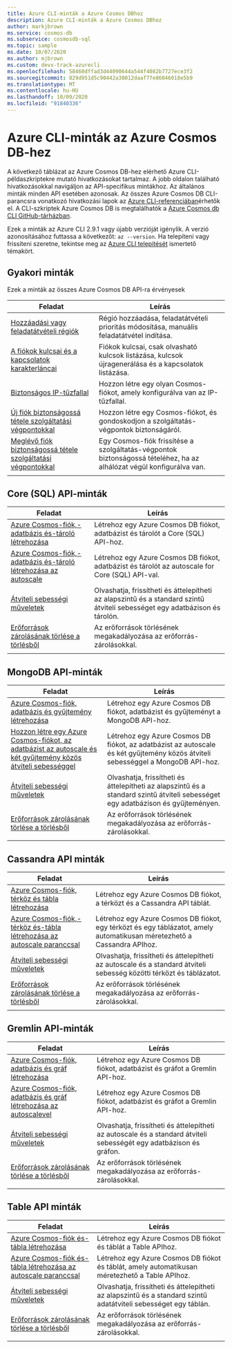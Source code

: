 ```yaml
---
title: Azure CLI-minták a Azure Cosmos DBhoz
description: Azure CLI-minták a Azure Cosmos DBhoz
author: markjbrown
ms.service: cosmos-db
ms.subservice: cosmosdb-sql
ms.topic: sample
ms.date: 10/07/2020
ms.author: mjbrown
ms.custom: devx-track-azurecli
ms.openlocfilehash: 58460dffad3d44090644a544f4082b7727ece3f2
ms.sourcegitcommit: 829d951d5c90442a38012daaf77e86046018e5b9
ms.translationtype: MT
ms.contentlocale: hu-HU
ms.lasthandoff: 10/09/2020
ms.locfileid: "91840336"
---
```

# <a name="azure-cli-samples-for-azure-cosmos-db"></a>Azure CLI-minták az Azure Cosmos DB-hez

A következő táblázat az Azure Cosmos DB-hez elérhető Azure CLI-példaszkriptekre mutató hivatkozásokat tartalmaz. A jobb oldalon található hivatkozásokkal navigáljon az API-specifikus mintákhoz. Az általános minták minden API esetében azonosak. Az összes Azure Cosmos DB CLI-parancsra vonatkozó hivatkozási lapok az [Azure CLI-referenciában](/cli/azure/cosmosdb)érhetők el. A CLI-szkriptek Azure Cosmos DB is megtalálhatók a [Azure Cosmos db CLI GitHub-tárházban](https://github.com/Azure-Samples/azure-cli-samples/tree/master/cosmosdb).

Ezek a minták az Azure CLI 2.9.1 vagy újabb verzióját igénylik. A verzió azonosításához futtassa a következőt: `az --version`. Ha telepíteni vagy frissíteni szeretne, tekintse meg az [Azure CLI telepítését](/cli/azure/install-azure-cli) ismertető témakört.

## <a name="common-samples"></a>Gyakori minták

Ezek a minták az összes Azure Cosmos DB API-ra érvényesek

|Feladat | Leírás |
|---|---|
| [Hozzáadási vagy feladatátvételi régiók](scripts/cli/common/regions.md?toc=%2fcli%2fazure%2ftoc.json) | Régió hozzáadása, feladatátvételi prioritás módosítása, manuális feladatátvétel indítása.|
| [A fiókok kulcsai és a kapcsolatok karakterláncai](scripts/cli/common/keys.md?toc=%2fcli%2fazure%2ftoc.json) | Fiókok kulcsai, csak olvasható kulcsok listázása, kulcsok újragenerálása és a kapcsolatok listázása.|
| [Biztonságos IP-tűzfallal](scripts/cli/common/ipfirewall.md?toc=%2fcli%2fazure%2ftoc.json)| Hozzon létre egy olyan Cosmos-fiókot, amely konfigurálva van az IP-tűzfallal.|
| [Új fiók biztonságossá tétele szolgáltatási végpontokkal](scripts/cli/common/service-endpoints.md?toc=%2fcli%2fazure%2ftoc.json)| Hozzon létre egy Cosmos-fiókot, és gondoskodjon a szolgáltatás-végpontok biztonságáról.|
| [Meglévő fiók biztonságossá tétele szolgáltatási végpontokkal](scripts/cli/common/service-endpoints-ignore-missing-vnet.md?toc=%2fcli%2fazure%2ftoc.json)| Egy Cosmos-fiók frissítése a szolgáltatás-végpontok biztonságossá tételéhez, ha az alhálózat végül konfigurálva van.|
|||

## <a name="core-sql-api-samples"></a>Core (SQL) API-minták

|Feladat | Leírás |
|---|---|
| [Azure Cosmos-fiók,-adatbázis és-tároló létrehozása](scripts/cli/sql/create.md?toc=%2fcli%2fazure%2ftoc.json)| Létrehoz egy Azure Cosmos DB fiókot, adatbázist és tárolót a Core (SQL) API-hoz. |
| [Azure Cosmos-fiók,-adatbázis és-tároló létrehozása az autoscale](scripts/cli/sql/autoscale.md?toc=%2fcli%2fazure%2ftoc.json)| Létrehoz egy Azure Cosmos DB fiókot, adatbázist és tárolót az autoscale for Core (SQL) API-val. |
| [Átviteli sebességi műveletek](scripts/cli/sql/throughput.md?toc=%2fcli%2fazure%2ftoc.json) | Olvashatja, frissítheti és áttelepítheti az alapszintű és a standard szintű átviteli sebességet egy adatbázison és tárolón.|
| [Erőforrások zárolásának törlése a törlésből](scripts/cli/sql/lock.md?toc=%2fcli%2fazure%2ftoc.json)| Az erőforrások törlésének megakadályozása az erőforrás-zárolásokkal.|
|||

## <a name="mongodb-api-samples"></a>MongoDB API-minták

|Feladat | Leírás |
|---|---|
| [Azure Cosmos-fiók, adatbázis és gyűjtemény létrehozása](scripts/cli/mongodb/create.md?toc=%2fcli%2fazure%2ftoc.json)| Létrehoz egy Azure Cosmos DB fiókot, adatbázist és gyűjteményt a MongoDB API-hoz. |
| [Hozzon létre egy Azure Cosmos-fiókot, az adatbázist az autoscale és két gyűjtemény közös átviteli sebességgel](scripts/cli/mongodb/autoscale.md?toc=%2fcli%2fazure%2ftoc.json)| Létrehoz egy Azure Cosmos DB fiókot, az adatbázist az autoscale és két gyűjtemény közös átviteli sebességgel a MongoDB API-hoz. |
| [Átviteli sebességi műveletek](scripts/cli/mongodb/throughput.md?toc=%2fcli%2fazure%2ftoc.json) | Olvashatja, frissítheti és áttelepítheti az alapszintű és a standard szintű átviteli sebességet egy adatbázison és gyűjteményen.|
| [Erőforrások zárolásának törlése a törlésből](scripts/cli/mongodb/lock.md?toc=%2fcli%2fazure%2ftoc.json)| Az erőforrások törlésének megakadályozása az erőforrás-zárolásokkal.|
|||

## <a name="cassandra-api-samples"></a>Cassandra API minták

|Feladat | Leírás |
|---|---|
| [Azure Cosmos-fiók, térköz és tábla létrehozása](scripts/cli/cassandra/create.md?toc=%2fcli%2fazure%2ftoc.json)| Létrehoz egy Azure Cosmos DB fiókot, a térközt és a Cassandra API táblát. |
| [Azure Cosmos-fiók,-térköz és-tábla létrehozása az autoscale paranccsal](scripts/cli/cassandra/autoscale.md?toc=%2fcli%2fazure%2ftoc.json)| Létrehoz egy Azure Cosmos DB fiókot, egy térközt és egy táblázatot, amely automatikusan méretezhető a Cassandra APIhoz. |
| [Átviteli sebességi műveletek](scripts/cli/cassandra/throughput.md?toc=%2fcli%2fazure%2ftoc.json) | Olvashatja, frissítheti és áttelepítheti az autoscale és a standard átviteli sebesség közötti térközt és táblázatot.|
| [Erőforrások zárolásának törlése a törlésből](scripts/cli/cassandra/lock.md?toc=%2fcli%2fazure%2ftoc.json)| Az erőforrások törlésének megakadályozása az erőforrás-zárolásokkal.|
|||

## <a name="gremlin-api-samples"></a>Gremlin API-minták

|Feladat | Leírás |
|---|---|
| [Azure Cosmos-fiók, adatbázis és gráf létrehozása](scripts/cli/gremlin/create.md?toc=%2fcli%2fazure%2ftoc.json)| Létrehoz egy Azure Cosmos DB fiókot, adatbázist és gráfot a Gremlin API-hoz. |
| [Azure Cosmos-fiók, adatbázis és gráf létrehozása az autoscalevel](scripts/cli/gremlin/autoscale.md?toc=%2fcli%2fazure%2ftoc.json)| Létrehoz egy Azure Cosmos DB fiókot, adatbázist és gráfot a Gremlin API-hoz. |
| [Átviteli sebességi műveletek](scripts/cli/gremlin/throughput.md?toc=%2fcli%2fazure%2ftoc.json) | Olvashatja, frissítheti és áttelepítheti az autoscale és a standard átviteli sebességét egy adatbázison és gráfon.|
| [Erőforrások zárolásának törlése a törlésből](scripts/cli/gremlin/lock.md?toc=%2fcli%2fazure%2ftoc.json)| Az erőforrások törlésének megakadályozása az erőforrás-zárolásokkal.|
|||

## <a name="table-api-samples"></a>Table API minták

|Feladat | Leírás |
|---|---|
| [Azure Cosmos-fiók és-tábla létrehozása](scripts/cli/table/create.md?toc=%2fcli%2fazure%2ftoc.json)| Létrehoz egy Azure Cosmos DB fiókot és táblát a Table APIhoz. |
| [Azure Cosmos-fiók és-tábla létrehozása az autoscale paranccsal](scripts/cli/table/autoscale.md?toc=%2fcli%2fazure%2ftoc.json)| Létrehoz egy Azure Cosmos DB fiókot és táblát, amely automatikusan méretezhető a Table APIhoz. |
| [Átviteli sebességi műveletek](scripts/cli/table/throughput.md?toc=%2fcli%2fazure%2ftoc.json) | Olvashatja, frissítheti és áttelepítheti az alapszintű és a standard szintű adatátviteli sebességet egy táblán.|
| [Erőforrások zárolásának törlése a törlésből](scripts/cli/table/lock.md?toc=%2fcli%2fazure%2ftoc.json)| Az erőforrások törlésének megakadályozása az erőforrás-zárolásokkal.|
|||
